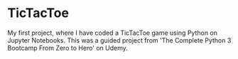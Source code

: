 # TicTacToe
My first project, where I have coded a TicTacToe game using Python on Jupyter Notebooks. This was a guided project from 'The Complete Python 3 Bootcamp From Zero to Hero' on Udemy.
